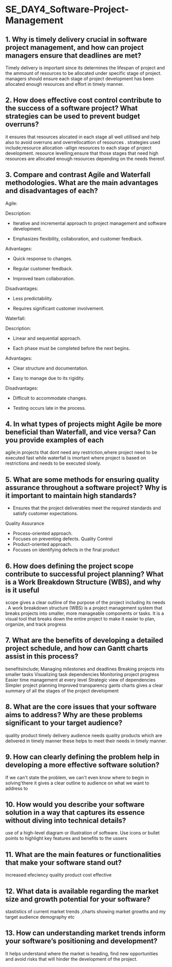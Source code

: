 # SE_DAY4_Software-Project-Management
## 1. Why is timely delivery crucial in software project management, and how can project managers ensure that deadlines are met?
Timely delivery is important since its determines the lifespan of project and the ammount of resources to be allocated under specific stage of project.
managers should ensure each stage of project development has been allocated enough resources and effort in timely manner.

## 2. How does effective cost control contribute to the success of a software project? What strategies can be used to prevent budget overruns?
it ensures that resources alocated in each stage all well utillised and help also to avoid overruns and overrellocattion of resources .
strategies used include;resource allocation -allign resources to each stage of project development.
resource levelling;ensure that those stages that need high resources are allocated enough resources depending on the needs thereof.

## 3. Compare and contrast Agile and Waterfall methodologies. What are the main advantages and disadvantages of each?
Agile:

Description:

- Iterative and incremental approach to project
management and software development.

- Emphasizes flexibility, collaboration, and customer
feedback.

Advantages:

- Quick response to changes.

- Regular customer feedback.

- Improved team collaboration.

Disadvantages:

- Less predictability.

- Requires significant customer involvement.

Waterfall:

Description:

- Linear and sequential approach.

- Each phase must be completed before the next begins.

Advantages:

- Clear structure and documentation.

- Easy to manage due to its rigidity.

Disadvantages:

- Difficult to accommodate changes.

- Testing occurs late in the process.





## 4. In what types of projects might Agile be more beneficial than Waterfall, and vice versa? Can you provide examples of each

agile;in projects that dont need any restriction,where project need to be executed fast while waterfall is imortant where project is based on restrictions and needs to be executed slowly.

## 5. What are some methods for ensuring quality assurance throughout a software project? Why is it important to maintain high standards?
- Ensures that the project deliverables meet
the required standards and satisfy customer
expectations.

Quality Assurance 
- Process-oriented approach.
- Focuses on preventing defects.
Quality Control 
- Product-oriented approach.
- Focuses on identifying defects in the final product

## 6. How does defining the project scope contribute to successful project planning? What is a Work Breakdown Structure (WBS), and why is it useful
scope  gives a clear outline of the purpose of the project including its needs .
A work breakdown structure (WBS) is a project management system that breaks projects into smaller, more manageable components or tasks. It is a visual tool that breaks down the entire project to make it easier to plan, organize, and track progress

## 7. What are the benefits of developing a detailed project schedule, and how can Gantt charts assist in this process?
benefitsinclude;
Managing milestones and deadlines
Breaking projects into smaller tasks
Visualizing task dependencies
Monitoring project progress
Easier time management at every level
Strategic view of dependencies
Simpler project planning
Improved transparency
gants charts gives a clear summary  of all the stages of the project development 

## 8. What are the core issues that your software aims to address? Why are these problems significant to your target audience?
quality product
timely delivery
audience needs quality products which are delivered in timely manner these helps to meet their needs in timely manner.

## 9. How can clearly defining the problem help in developing a more effective software solution?
 If we can't state the problem, we can't even know where to begin in solving'there it gives a clear outline to audience on what we want to address to

## 10. How would you describe your software solution in a way that captures its essence without diving into technical details?
use of a high-level diagram or illustration of software.
Use icons or bullet points to highlight key features and benefits to the ussers

## 11. What are the main features or functionalities that make your software stand out?
increased efeciency
quality product
cost effective

## 12. What data is available regarding the market size and growth potential for your software?
stastistics of current market trends ,charts showing market growths and my target audience demography etc

## 13. How can understanding market trends inform your software’s positioning and development?
It helps understand where the market is heading, find new opportunities and avoid risks that will hinder the development of the project.
